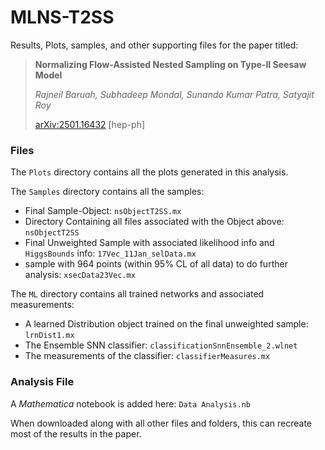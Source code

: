 # MLNS-T2SS
Results, Plots, samples, and other supporting files for the paper titled: 

>**Normalizing Flow-Assisted Nested Sampling on Type-II Seesaw Model**
>
>*Rajneil Baruah, Subhadeep Mondal, Sunando Kumar Patra, Satyajit Roy*
>
>[arXiv:2501.16432](https://arxiv.org/abs/2501.16432) [hep-ph]

### Files
The `Plots` directory contains all the plots generated in this analysis.

The `Samples` directory contains all the samples: 
- Final Sample-Object: `nsObjectT2SS.mx`
- Directory Containing all files associated with the Object above: `nsObjectT2SS`
- Final Unweighted Sample with associated likelihood info and `HiggsBounds` info: `17Vec_11Jan_selData.mx`
- sample with 964 points (within 95% CL of all data) to do further analysis: `xsecData23Vec.mx`

The `ML` directory contains all trained networks and associated measurements:
- A learned Distribution object trained on the final unweighted sample: `lrnDist1.mx`
- The Ensemble SNN classifier: `classificationSnnEnsemble_2.wlnet`
- The measurements of the classifier: `classifierMeasures.mx`

### Analysis File

A *Mathematica* notebook is added here: `Data Analysis.nb`

When downloaded along with all other files and folders, this can recreate most of the results in the paper.
